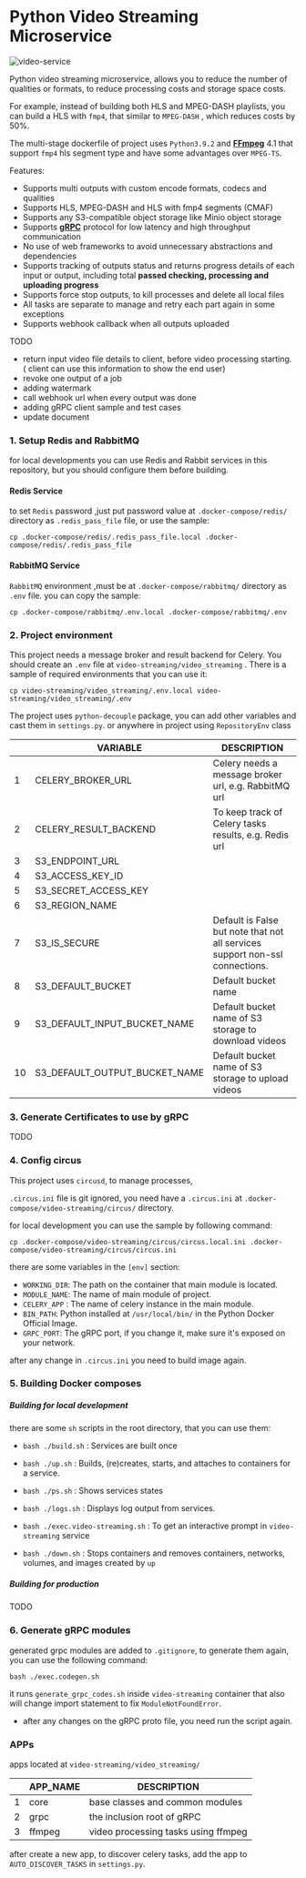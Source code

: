 # Python Video Streaming Microservice

![video-service](https://user-images.githubusercontent.com/6056661/110987240-0d7ab780-8384-11eb-8e20-05a0a9144d35.png)

Python video streaming microservice, allows you to reduce the number of qualities or formats,
to reduce processing costs and storage space costs.

For example, instead of building both HLS and MPEG-DASH playlists, you can build a HLS with `fmp4`, that similar to `MPEG-DASH` , which reduces costs by 50%. 

The multi-stage dockerfile of project uses `Python3.9.2` and **[FFmpeg](https://ffmpeg.org)** 4.1 that support `fmp4` hls segment type and have some advantages over `MPEG-TS`.


Features:
* Supports multi outputs with custom encode formats, codecs and qualities
* Supports HLS, MPEG-DASH and HLS with fmp4 segments (CMAF)
* Supports any S3-compatible object storage like Minio object storage
* Supports **[gRPC](https://grpc.io/)** protocol for low latency and high throughput communication
* No use of web frameworks to avoid unnecessary abstractions and dependencies
* Supports tracking of outputs status and returns progress details of each input or output, including total **passed checking, processing and uploading progress**
* Supports force stop outputs, to kill processes and delete all local files
* All tasks are separate to manage and retry each part again in some exceptions
* Supports webhook callback when all outputs uploaded

TODO
* return input video file details to client, before video processing starting. ( client can use this information to show the end user)
* revoke one output of a job
* adding watermark
* call webhook url when every output was done
* adding gRPC client sample and test cases
* update document

### 1. Setup Redis and RabbitMQ
for local developments you can use Redis and Rabbit services in this repository,
but you should configure them before building.

#### Redis Service

to set `Redis` password ,just put password value at
`.docker-compose/redis/` directory as `.redis_pass_file` file, or use the sample:
```
cp .docker-compose/redis/.redis_pass_file.local .docker-compose/redis/.redis_pass_file
```
#### RabbitMQ Service

`RabbitMQ` environment ,must be at `.docker-compose/rabbitmq/` directory as `.env` file. you can copy the sample:
```
cp .docker-compose/rabbitmq/.env.local .docker-compose/rabbitmq/.env
```
### 2. Project environment

This project needs a message broker and result backend for Celery.
You should create an `.env` file at `video-streaming/video_streaming`
. There is a sample of required environments that you can use it:
```
cp video-streaming/video_streaming/.env.local video-streaming/video_streaming/.env
```
The project uses `python-decouple` package, you can add other variables and cast them in `settings.py`. or anywhere in project using `RepositoryEnv` class

|    | VARIABLE                     | DESCRIPTION                                                                 |
|----|------------------------------|-----------------------------------------------------------------------------|
| 1  | CELERY_BROKER_URL            | Celery needs a message broker url, e.g. RabbitMQ url                        |
| 2  | CELERY_RESULT_BACKEND        | To keep track of Celery tasks results, e.g. Redis url                       |
| 3  | S3_ENDPOINT_URL              |                                                                             |
| 4  | S3_ACCESS_KEY_ID             |                                                                             |
| 5  | S3_SECRET_ACCESS_KEY         |                                                                             |
| 6  | S3_REGION_NAME               |                                                                             |
| 7  | S3_IS_SECURE                 | Default is False but note that not all services support non-ssl connections.|
| 8  | S3_DEFAULT_BUCKET            | Default bucket name                                                         |
| 9  | S3_DEFAULT_INPUT_BUCKET_NAME | Default bucket name of S3 storage to download videos                        |
| 10 | S3_DEFAULT_OUTPUT_BUCKET_NAME| Default bucket name of S3 storage to upload videos                          |


### 3. Generate Certificates to use by gRPC
TODO

### 4. Config circus

This project uses `circusd`, to manage processes, 

`.circus.ini` file is git ignored, you need have a `.circus.ini` at `.docker-compose/video-streaming/circus/` directory. 

for local development you can use the sample by following command:
```
cp .docker-compose/video-streaming/circus/circus.local.ini .docker-compose/video-streaming/circus/circus.ini
```
there are some variables in the `[env]` section:

* `WORKING_DIR`: The path on the container that main module is located.
* `MODULE_NAME`: The name of main module of project.
* `CELERY_APP` : The name of celery instance in the main module.
* `BIN_PATH`: Python installed at `/usr/local/bin/` in the Python Docker Official Image.
* `GRPC_PORT`: The gRPC port, if you change it, make sure it's exposed on your network.
  
after any change in `.circus.ini` you need to build image again.

### 5. Building Docker composes

##### Building for local development

there are some `sh` scripts in the root directory, that you can use them:

* `bash ./build.sh` : Services are built once

* `bash ./up.sh` : Builds, (re)creates, starts, and attaches to containers for a service.

* `bash ./ps.sh` : Shows services states

* `bash ./logs.sh` : Displays log output from services.

* `bash ./exec.video-streaming.sh` : To get an interactive prompt in `video-streaming` service

* `bash ./down.sh` : Stops containers and removes containers, networks, volumes, and images created by `up`

##### Building for production
TODO

### 6. Generate gRPC modules

generated grpc modules are added to `.gitignore`, to generate them again, you can use the following command:
```
bash ./exec.codegen.sh
```
it runs `generate_grpc_codes.sh` inside `video-streaming` container that also will change import statement to fix `ModuleNotFoundError`. 

* after any changes on the gRPC proto file, you need run the script again.

### APPs

apps located at `video-streaming/video_streaming/`


|    | APP_NAME    | DESCRIPTION                         |
|----|-------------|-------------------------------------|
| 1  | core        | base classes and common modules     |
| 2  | grpc        | the inclusion root of gRPC          |
| 3  | ffmpeg      | video processing tasks using ffmpeg |

after create a new app, to discover celery tasks, add the app to `AUTO_DISCOVER_TASKS` in `settings.py`.

